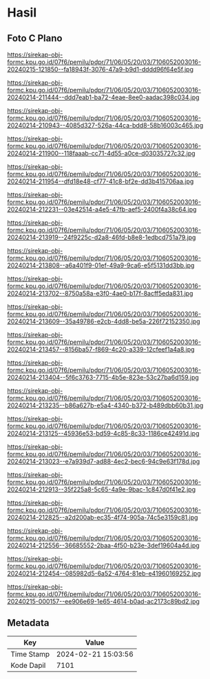 # Hasil

## Foto C Plano

https://sirekap-obj-formc.kpu.go.id/07f6/pemilu/pdpr/71/06/05/20/03/7106052003016-20240215-121850--fa18943f-3076-47a9-b9d1-dddd96f64e5f.jpg

https://sirekap-obj-formc.kpu.go.id/07f6/pemilu/pdpr/71/06/05/20/03/7106052003016-20240214-211444--ddd7eab1-ba72-4eae-8ee0-aadac398c034.jpg

https://sirekap-obj-formc.kpu.go.id/07f6/pemilu/pdpr/71/06/05/20/03/7106052003016-20240214-210943--4085d327-526a-44ca-bdd8-58b16003c465.jpg

https://sirekap-obj-formc.kpu.go.id/07f6/pemilu/pdpr/71/06/05/20/03/7106052003016-20240214-211900--118faaab-cc71-4d55-a0ce-d03035727c32.jpg

https://sirekap-obj-formc.kpu.go.id/07f6/pemilu/pdpr/71/06/05/20/03/7106052003016-20240214-211954--dfd18e48-cf77-41c8-bf2e-dd3b415706aa.jpg

https://sirekap-obj-formc.kpu.go.id/07f6/pemilu/pdpr/71/06/05/20/03/7106052003016-20240214-212231--03e42514-a4e5-47fb-aef5-2400f4a38c64.jpg

https://sirekap-obj-formc.kpu.go.id/07f6/pemilu/pdpr/71/06/05/20/03/7106052003016-20240214-213919--24f9225c-d2a8-46fd-b8e8-1edbcd751a79.jpg

https://sirekap-obj-formc.kpu.go.id/07f6/pemilu/pdpr/71/06/05/20/03/7106052003016-20240214-213808--a6a401f9-01ef-49a9-9ca6-e5f5131dd3bb.jpg

https://sirekap-obj-formc.kpu.go.id/07f6/pemilu/pdpr/71/06/05/20/03/7106052003016-20240214-213702--8750a58a-e3f0-4ae0-b17f-8acff5eda831.jpg

https://sirekap-obj-formc.kpu.go.id/07f6/pemilu/pdpr/71/06/05/20/03/7106052003016-20240214-213609--35a49786-e2cb-4dd8-be5a-226f72152350.jpg

https://sirekap-obj-formc.kpu.go.id/07f6/pemilu/pdpr/71/06/05/20/03/7106052003016-20240214-213457--8156ba57-f869-4c20-a339-12cfeef1a4a8.jpg

https://sirekap-obj-formc.kpu.go.id/07f6/pemilu/pdpr/71/06/05/20/03/7106052003016-20240214-213404--5f6c3763-7715-4b5e-823e-53c27ba6d159.jpg

https://sirekap-obj-formc.kpu.go.id/07f6/pemilu/pdpr/71/06/05/20/03/7106052003016-20240214-213235--b86a627b-e5a4-4340-b372-b489dbb60b31.jpg

https://sirekap-obj-formc.kpu.go.id/07f6/pemilu/pdpr/71/06/05/20/03/7106052003016-20240214-213125--45936e53-bd59-4c85-8c33-1186ce42491d.jpg

https://sirekap-obj-formc.kpu.go.id/07f6/pemilu/pdpr/71/06/05/20/03/7106052003016-20240214-213023--e7a939d7-ad88-4ec2-bec6-94c9e63f178d.jpg

https://sirekap-obj-formc.kpu.go.id/07f6/pemilu/pdpr/71/06/05/20/03/7106052003016-20240214-212913--35f225a8-5c65-4a9e-9bac-1c847d0f41e2.jpg

https://sirekap-obj-formc.kpu.go.id/07f6/pemilu/pdpr/71/06/05/20/03/7106052003016-20240214-212825--a2d200ab-ec35-4f74-905a-74c5e3159c81.jpg

https://sirekap-obj-formc.kpu.go.id/07f6/pemilu/pdpr/71/06/05/20/03/7106052003016-20240214-212556--36685552-2baa-4f50-b23e-3def19604a4d.jpg

https://sirekap-obj-formc.kpu.go.id/07f6/pemilu/pdpr/71/06/05/20/03/7106052003016-20240214-212454--085982d5-6a52-4764-81eb-e41960169252.jpg

https://sirekap-obj-formc.kpu.go.id/07f6/pemilu/pdpr/71/06/05/20/03/7106052003016-20240215-000157--ee906e69-1e65-4614-b0ad-ac2173c89bd2.jpg


## Metadata

| Key        | Value               |
| ---------- | ------------------- |
| Time Stamp | 2024-02-21 15:03:56 |
| Kode Dapil | 7101                |



